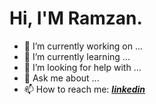 # Hi, I'M **Ramzan**.



- 🔭 I’m currently working on ...
- 🌱 I’m currently learning ...
- 🤔 I’m looking for help with ...
- 💬 Ask me about ...
- 📫 How to reach me: [_**linkedin**_](https://www.linkedin.com/in/ramzankm92/)
